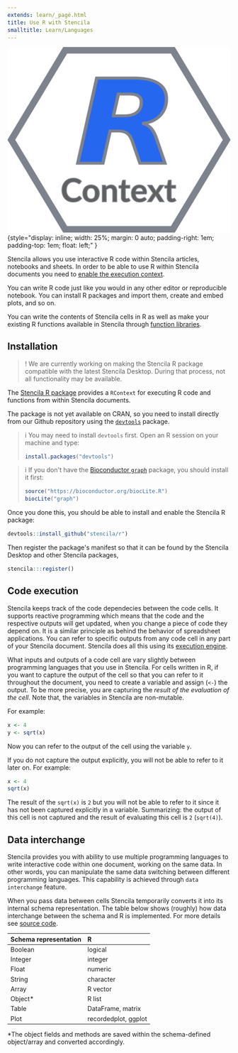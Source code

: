 ```yaml
---
extends: learn/_page.html
title: Use R with Stencila
smalltitle: Learn/Languages
---
```


![Stencila R Context](../img/r-context.png)
{style="display: inline; width: 25%; margin: 0 auto; padding-right: 1em; padding-top: 1em; float: left;" }

Stencila allows you use interactive R code within Stencila articles, notebooks and sheets.
In order to be able to use R within Stencila documents you need to
[enable the execution context](#installation).

You can write R code
just like you would in any other editor or reproducible notebook. You can install R packages and import them,
create and embed plots, and so on.

You can write the contents of Stencila cells in R as well as make your existing R functions available in Stencila through [function libraries](#functions).

## Installation

> ! We are currently working on making the Stencila R package compatible with the latest Stencila Desktop. During that process, not all functionality may be available.

The [Stencila R package](https://github.com/stencila/r) provides a `RContext` for executing R code and functions from within Stencila documents.

The package is not yet available on CRAN, so you need to install directly from our Github repository using the [`devtools`](https://github.com/hadley/devtools) package.

> i You may need to install `devtools` first. Open an R session on your machine and type:
>
> ```r
> install.packages("devtools")
> ```

> i If you don't have the [Bioconductor `graph`](https://www.bioconductor.org/packages/release/bioc/html/graph.html) package, you should install it first:
>
> ```r
> source("https://bioconductor.org/biocLite.R")
> biocLite("graph")
> ```

Once you done this, you should be able to install and enable the Stencila R package:

```r
devtools::install_github("stencila/r")
```

Then register the package's manifest so that it can be found by the Stencila Desktop and other Stencila packages,

```r
stencila:::register()
```

## Code execution

Stencila keeps track of the code dependecies between the code cells. It supports reactive programming which means that the code and the respective outputs
will get updated, when you change a piece of code they depend on. It is a similar principle as behind the behavior of spreadsheet applications.
You can refer to specific outputs from any code cell in any part of your Stencila document. Stencila does all this using its [execution engine]().

What inputs and outputs of a code cell are vary slightly between programming languages that you use in Stencila. For cells written in R,
if you want to capture the output of the cell so that you can refer to it throughout the document, you need to create a variable and assign (`<-`) the output. To be more precise, you are capturing the _result of the evaluation of the cell_.
Note that, the variables in Stencila are non-mutable.

For example:

```r
x <- 4
y <- sqrt(x)
```

Now you can refer to the output of the cell using the variable `y`.

If you do not capture the output explicitly, you will not be able to refer to it later on. For example:

```r
x <- 4
sqrt(x)
```

The result of the `sqrt(x)` is `2` but you will not be able to refer to it since it has not been captured explicitly in a variable.
Summarizing: the output of this cell is not captured and the result of evaluating this cell is `2` (`sqrt(4)`).

## Data interchange

Stencila provides you with ability to use multiple programming languages to write interactive code within
one document, working on the same data. In other words, you can manipulate the same data switching between different programming
languages. This capability is achieved through `data interchange` feature.

When you pass data between cells Stencila temporarily converts it into its internal schema representation.
The table below shows (roughly) how data interchange between the schema and R is implemented. For more details
see [source code](https://github.com/stencila/r/blob/master/R/type.R).

| Schema representation | R                    |
| :-------------------- | :------------------- |
| Boolean               | logical              |
| Integer               | integer              |
| Float                 | numeric              |
| String                | character            |
| Array                 | R vector             |
| Object\*              | R list               |
| Table                 | DataFrame, matrix    |
| Plot                  | recordedplot, ggplot |

\*The object fields and methods are saved within the schema-defined object/array and converted accordingly.
